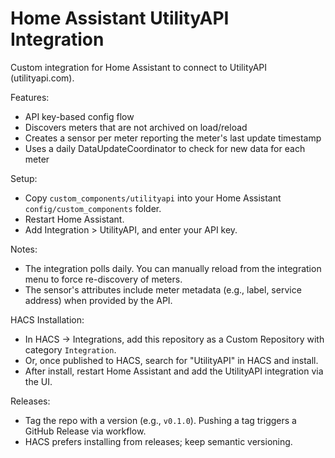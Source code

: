 # Home Assistant UtilityAPI Integration

Custom integration for Home Assistant to connect to UtilityAPI (utilityapi.com).

Features:

- API key-based config flow
- Discovers meters that are not archived on load/reload
- Creates a sensor per meter reporting the meter's last update timestamp
- Uses a daily DataUpdateCoordinator to check for new data for each meter

Setup:

- Copy `custom_components/utilityapi` into your Home Assistant `config/custom_components` folder.
- Restart Home Assistant.
- Add Integration > UtilityAPI, and enter your API key.

Notes:

- The integration polls daily. You can manually reload from the integration menu to force re-discovery of meters.
- The sensor's attributes include meter metadata (e.g., label, service address) when provided by the API.

HACS Installation:

- In HACS → Integrations, add this repository as a Custom Repository with category `Integration`.
- Or, once published to HACS, search for "UtilityAPI" in HACS and install.
- After install, restart Home Assistant and add the UtilityAPI integration via the UI.

Releases:

- Tag the repo with a version (e.g., `v0.1.0`). Pushing a tag triggers a GitHub Release via workflow.
- HACS prefers installing from releases; keep semantic versioning.
